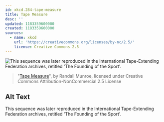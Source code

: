 ```yaml
---
id: xkcd.284-tape-measure
title: Tape Measure
desc: ''
updated: 1183359600000
created: 1183359600000
sources:
  - name: xkcd
    url: 'https://creativecommons.org/licenses/by-nc/2.5/'
    license: Creative Commons 2.5
---
```

![This sequence was later reproduced in the International Tape-Extending Federation archives, retitled 'The Founding of the Sport'.](https://imgs.xkcd.com/comics/tape_measure.png)
> "[Tape Measure](https://xkcd.com/284/)", by Randall Munroe, licensed under Creative Commons Attribution-NonCommercial 2.5 License

## Alt Text
This sequence was later reproduced in the International Tape-Extending Federation archives, retitled 'The Founding of the Sport'.
